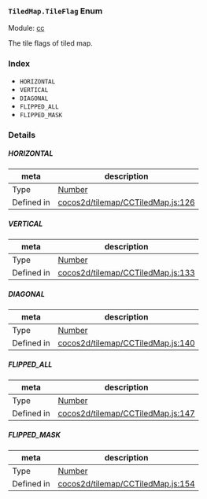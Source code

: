 ### `TiledMap.TileFlag` Enum



Module: [cc](../modules/cc.md)


The tile flags of tiled map.


### Index
  - `HORIZONTAL`
  - `VERTICAL`
  - `DIAGONAL`
  - `FLIPPED_ALL`
  - `FLIPPED_MASK`

### Details


##### HORIZONTAL

> 

| meta | description |
|------|-------------|
| Type | <a href="https://developer.mozilla.org/en/JavaScript/Reference/Global_Objects/Number" class="crosslink external" target="_blank">Number</a> |
| Defined in | [cocos2d/tilemap/CCTiledMap.js:126](https://github.com/cocos-creator/engine/blob/5a29bc48b8b66d479bb93d92e64418ce8a7c0f34/cocos2d/tilemap/CCTiledMap.js#L126) |



##### VERTICAL

> 

| meta | description |
|------|-------------|
| Type | <a href="https://developer.mozilla.org/en/JavaScript/Reference/Global_Objects/Number" class="crosslink external" target="_blank">Number</a> |
| Defined in | [cocos2d/tilemap/CCTiledMap.js:133](https://github.com/cocos-creator/engine/blob/5a29bc48b8b66d479bb93d92e64418ce8a7c0f34/cocos2d/tilemap/CCTiledMap.js#L133) |



##### DIAGONAL

> 

| meta | description |
|------|-------------|
| Type | <a href="https://developer.mozilla.org/en/JavaScript/Reference/Global_Objects/Number" class="crosslink external" target="_blank">Number</a> |
| Defined in | [cocos2d/tilemap/CCTiledMap.js:140](https://github.com/cocos-creator/engine/blob/5a29bc48b8b66d479bb93d92e64418ce8a7c0f34/cocos2d/tilemap/CCTiledMap.js#L140) |



##### FLIPPED_ALL

> 

| meta | description |
|------|-------------|
| Type | <a href="https://developer.mozilla.org/en/JavaScript/Reference/Global_Objects/Number" class="crosslink external" target="_blank">Number</a> |
| Defined in | [cocos2d/tilemap/CCTiledMap.js:147](https://github.com/cocos-creator/engine/blob/5a29bc48b8b66d479bb93d92e64418ce8a7c0f34/cocos2d/tilemap/CCTiledMap.js#L147) |



##### FLIPPED_MASK

> 

| meta | description |
|------|-------------|
| Type | <a href="https://developer.mozilla.org/en/JavaScript/Reference/Global_Objects/Number" class="crosslink external" target="_blank">Number</a> |
| Defined in | [cocos2d/tilemap/CCTiledMap.js:154](https://github.com/cocos-creator/engine/blob/5a29bc48b8b66d479bb93d92e64418ce8a7c0f34/cocos2d/tilemap/CCTiledMap.js#L154) |


